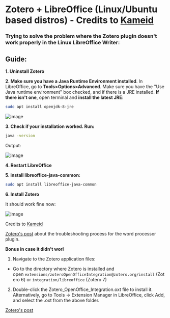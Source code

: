 # Zotero + LibreOffice (Linux/Ubuntu based distros) - Credits to [Kameid](https://www.reddit.com/r/linux4noobs/comments/i6skza/installing_zotero_and_using_it_with_libreoffice/)

### Trying to solve the problem where the Zotero plugin doesn't work properly in the Linux LibreOffice Writer:

## Guide:

**1. Uninstall Zotero**

**2. Make sure you have a Java Runtime Environment installed**. In LibreOffice, go to **Tools>Options>Advanced**. Make sure you have the "Use Java runtime environment" box checked, and if there is a JRE installed. **If there isn't one**, open terminal and **install the latest JRE**: 

```bash
sudo apt install openjdk-8-jre
```

![image](https://user-images.githubusercontent.com/70844369/175447639-41eaf455-1615-4306-9fc3-a8a9300403fa.png#vitrinedev)

**3. Check if your installation worked. Run:**


```bash
java -version
``` 

Output:

![image](https://user-images.githubusercontent.com/70844369/175448591-d2b9d844-aa40-4bb2-a8a8-e4ed587b08a9.png)

**4. Restart LibreOffice**

**5. install libreoffice-java-common:**

```bash
sudo apt install libreoffice-java-common
```

**6. Install Zotero**

It should work fine now:

![image](https://user-images.githubusercontent.com/70844369/175447878-09b925d0-8e78-493c-8878-3da98fe551af.png)

Credits to [Kameid](https://www.reddit.com/r/linux4noobs/comments/i6skza/installing_zotero_and_using_it_with_libreoffice/)

[Zotero's post](https://www.zotero.org/support/word_processor_plugin_troubleshooting) about the troubleshooting process for the word processor plugin.

**Bonus in case it didn't worl**

1. Navigate to the Zotero application files:
 - Go to the directory where Zotero is installed and open `extensions/zoteroOpenOfficeIntegration@zotero.org/install` (Zotero 6) or `integration/libreoffice` (Zotero 7)
2. Double-click the Zotero_OpenOffice_Integration.oxt file to install it. Alternatively, go to Tools → Extension Manager in LibreOffice, click Add, and select the .oxt from the above folder.

 [Zotero's post](https://www.zotero.org/support/word_processor_plugin_manual_installation)
